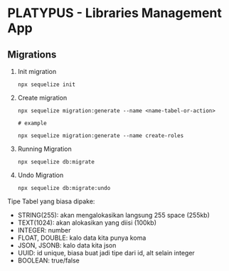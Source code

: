 # PLATYPUS - Libraries Management App

## Migrations

1. Init migration

    ```
    npx sequelize init
    ```

2. Create migration

    ```
    npx sequelize migration:generate --name <name-tabel-or-action>

    # example
    
    npx sequelize migration:generate --name create-roles
    ```

3. Running Migration

    ```
    npx sequelize db:migrate
    ```

4. Undo Migration

    ```
    npx sequelize db:migrate:undo
    ```

Tipe Tabel yang biasa dipake:

- STRING(255): akan mengalokasikan langsung 255 space (255kb)
- TEXT(1024): akan alokasikan yang diisi (100kb)
- INTEGER: number
- FLOAT, DOUBLE: kalo data kita punya koma
- JSON, JSONB: kalo data kita json
- UUID: id unique, biasa buat jadi tipe dari id, alt selain integer
- BOOLEAN: true/false